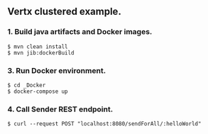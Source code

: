 ## Vertx clustered example.

### 1. Build java artifacts and Docker images.

```#!bash
$ mvn clean install
$ mvn jib:dockerBuild
```

### 3. Run Docker environment.
```#!bash
$ cd _Docker
$ docker-compose up
```

### 4. Call Sender REST endpoint.
```#!bash
$ curl --request POST "localhost:8080/sendForAll/:helloWorld"
```


